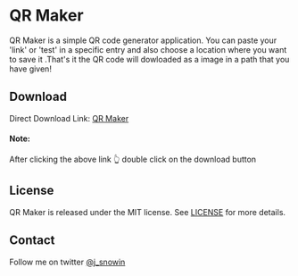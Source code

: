 # QR Maker
QR Maker is a simple QR code generator application. You can paste your 'link' or 'test' in a specific entry and also choose a location where you want to save it .That's it the QR code will dowloaded as a image in a path that you have given!

## Download
Direct Download Link: [QR Maker](https://drive.google.com/uc?export=download&id=10HeI7Uld3S7cL5B9fS-_6y5bbzPRLziN)

<h4>Note:</h4> After clicking the above link 👆 double click on the download button

## License
QR Maker is released under the MIT license. See [LICENSE](https://github.com/DevSnowin/PythonProjects/blob/main/QrCode-generator/LICENSE) for more details.

## Contact
Follow me on twitter [@j_snowin](https://twitter.com/j_snowin)

